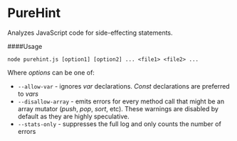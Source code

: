 PureHint
========

Analyzes JavaScript code for side-effecting statements.

####Usage

`node purehint.js [option1] [option2] ... <file1> <file2> ...`

Where *options* can be one of:

 + `--allow-var` - ignores *var* declarations. *Const* declarations are preferred to *vars*
 + `--disallow-array` - emits errors for every method call that might be an array mutator (*push*, *pop*, *sort*, etc).
 These warnings are disabled by default as they are highly speculative.
 + `--stats-only` - suppresses the full log and only counts the number of errors